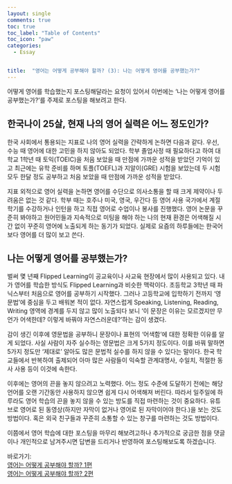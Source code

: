 ```yaml
---
layout: single
comments: true
toc: true
toc_label: "Table of Contents"
toc_icon: "paw"
categories:
  - Essay


title:  "영어는 어떻게 공부해야 할까? (3): 나는 어떻게 영어를 공부했는가?"
---
```


어떻게 영어를 학습했는지 포스팅해달라는 요청이 있어서 이번에는 ‘나는 어떻게 영어를 공부했는가?’를 주제로 포스팅을 해보려고 한다.    

## 한국나이 25살, 현재 나의 영어 실력은 어느 정도인가?   
 
한국 사회에서 통용되는 지표로 나의 영어 실력을 간략하게 논하면 다음과 같다. 우선, 수능 때 영어에 대한 고민을 하지 않아도 되었다. 학부 졸업사정 때 필요하다고 하여 대학교 1학년 때 토익(TOEIC)을 처음 보았을 때 만점에 가까운 성적을 받았던 기억이 있고 최근에는 유학 준비를 하며 토플(TOEFL)과 지알이(GRE) 시험을 보았는데 두 시험 모두 한달 정도 공부하고 처음 보았을 때 만점에 가까운 성적을 받았다.    

지표 외적으로 영어 실력을 논하면 영어를 수단으로 의사소통을 할 때 크게 제약이나 두려움은 없는 것 같다. 학부 때는 호주나 미국, 영국, 우간다 등 영어 사용 국가에서 계절학기를 수강하거나 인턴을 하고 직접 영어로 수업이나 봉사를 진행했다. 영어 논문을 꾸준히 봐야하고 원어민들과 지속적으로 미팅을 해야 하는 나의 현재 환경은 어색해질 시간 없이 꾸준히 영어에 노출되게 하는 동기가 되었다. 실제로 요즘의 하루들에는 한국어보다 영어를 더 많이 보고 쓴다.   

## 나는 어떻게 영어를 공부했는가?   

벌써 몇 년째 Flipped Learning이 공교육이나 사교육 현장에서 많이 사용되고 있다. 내가 영어를 학습한 방식도 Flipped Learning과 비슷한 맥락이다. 초등학교 3학년 때 파닉스부터 처음으로 영어를 공부하기 시작했다. 그러나 고등학교에 입학하기 전까지 ‘영문법’에 중심을 두고 배워본 적이 없다. 자연스럽게 Speaking, Listening, Reading, Writing 영역에 경계를 두지 않고 많이 노출되다 보니 ‘이 문장은 이유는 모르겠지만 무언가 어색한데? 이렇게 바꿔야 자연스러운데?’하는 감이 생겼다.   

감이 생긴 이후에 영문법을 공부하니 문장이나 표현의 ‘어색함’에 대한 정확한 이유를 알게 되었다. 사실 사람이 자주 실수하는 영문법은 크게 5가지 정도이다. 이를 바꿔 말하면 5가지 정도만 ‘제대로’ 알아도 많은 문법적 실수를 하지 않을 수 있다는 말이다. 한국 학교들에서 반복하여 출제되어 아마 많은 사람들이 익숙할 관계대명사, 수일치, 적절한 동사 사용 등이 이것에 속한다.   

이후에는 영어의 끈을 놓지 않으려고 노력했다. 어느 정도 수준에 도달하기 전에는 해당 언어를 오랜 기간동안 사용하지 않으면 쉽게 다시 어색해져 버린다. 따라서 일주일에 하루라도 영어 학습의 끈을 놓지 않을 수 있는 방도를 직접 마련하는 것이 중요하다. 유튜브로 영어로 된 동영상(하지만 자막이 없거나 영어로 된 자막이어야 한다.)을 보는 것도 방법이다. 혹은 외국 친구들과 꾸준히 소통할 수 있는 창구를 마련하는 것도 방법이다.


이쯤에서 영어 학습에 대한 포스팅을 마무리 해보려고하나 추가적으로 궁금한 점을 댓글이나 개인적으로 남겨주시면 답변을 드리거나 반영하여 포스팅해보도록 하겠습니다.   


바로가기:   
[영어는 어떻게 공부해야 할까? 1편](https://hakeounglee.github.io/essay/engstudy/)   
[영어는 어떻게 공부해야 할까? 2편](https://hakeounglee.github.io/essay/engstudy2/)
